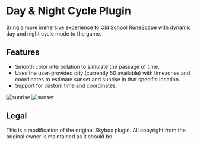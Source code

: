 # Day & Night Cycle Plugin

Bring a more immersive experience to Old School RuneScape with dynamic day and night cycle mode to the game.  

## Features
- Smooth color interpolation to simulate the passage of time.  
- Uses the user-provided city (currently 50 available) with timezones and coordinates to estimate sunset and sunrise in that specific location.  
- Support for custom time and coordinates.  

![sunrise](https://github.com/user-attachments/assets/59ee9ccd-a90d-43e4-a69a-09d4723e2bf6)
![sunset](https://github.com/user-attachments/assets/840d6bf2-11d7-4922-bfdd-d9249667dd1f)
## Legal
This is a modification of the original Skybox plugin. All copyright from the original owner is maintained as it should be.  
